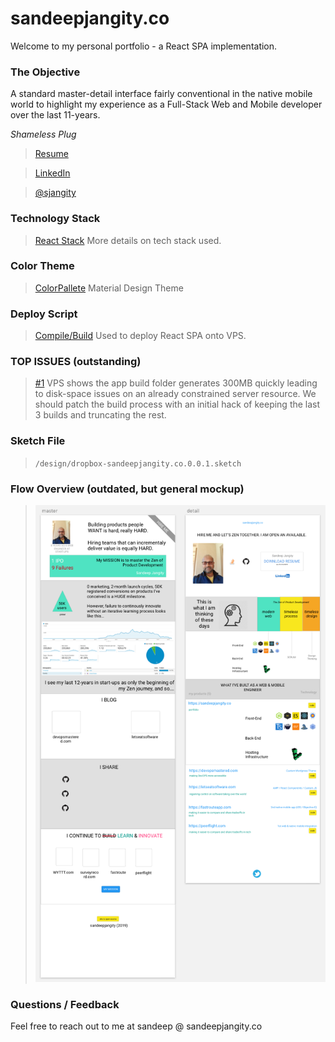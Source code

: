# sandeepjangity.co

Welcome to my personal portfolio - a React SPA implementation.

### The Objective

A standard master-detail interface fairly conventional in the native mobile world to highlight my experience as a Full-Stack Web and Mobile developer over the last 11-years.

_Shameless Plug_

> [Resume](http://bit.ly/sandeep-jangity-resume-latest)

> [LinkedIn](https://www.linkedin.com/in/sjangity/)

> [@sjangity](https://twitter.com/sjangity)

### Technology Stack
> [React Stack](https://sandeepjangity.co/portfolio) More details on tech stack used.

### Color Theme
> [ColorPallete](https://material.io/tools/color/#!/?view.left=0&view.right=0&primary.color=E0E0E0&secondary.color=81e8dd&primary.text.color=000000) Material Design Theme

### Deploy Script
> [Compile/Build](https://github.com/sjangity/startup-stack/blob/master/pull-static.sh) Used to deploy React SPA onto VPS.

### TOP ISSUES (outstanding)

> [#1](https://github.com/sjangity/sandeepjangity.co/issues/1) VPS shows the app build folder generates 300MB quickly leading to disk-space issues on an already constrained server resource. We should patch the build process with an initial hack of keeping the last 3 builds and truncating the rest.

### Sketch File

> `/design/dropbox-sandeepjangity.co.0.0.1.sketch`

### Flow Overview (outdated, but general mockup)

> ![Sketch](/design/flow.png)

### Questions / Feedback

Feel free to reach out to me at sandeep @ sandeepjangity.co
